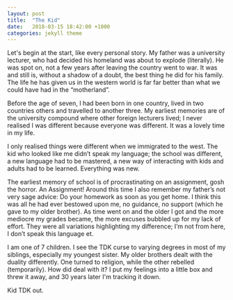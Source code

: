 ```yaml
---
layout: post
title:  "The Kid"
date:   2018-03-15 18:42:00 +1000
categories: jekyll theme
---
```


Let's begin at the start, like every personal story. My father was a university lecturer, who had decided his homeland was about to explode (literally). He was spot on, not a few years after leaving the country went to war. It was and still is, without a shadow of a doubt, the best thing he did for his family. The life he has given us in the western world is far far better than what we could have had in the “motherland”. 

Before the age of seven, I had been born in one country, lived in two countries others and travelled to another three. My earliest memories are of the university compound where other foreign lecturers lived; I never realised I was different because everyone was different. It was a lovely time in my life.

I only realised things were different when we immigrated to the west. The kid who looked like me didn’t speak my language; the school was different, a new language had to be mastered, a new way of interacting with kids and adults had to be learned. Everything was new. 

The earliest memory of school is of procrastinating on an assignment, gosh the horror. An Assignment! Around this time I also remember my father’s not very sage advice: Do your homework as soon as you get home. I think this was all he had ever bestowed upon me, no guidance, no support (which he gave to my older brother). As time went on and the older I got and the more mediocre my grades became, the more excuses bubbled up for my lack of effort. They were all variations highlighting my difference; I’m not from here, I don’t speak this language et. 

I am one of 7 children. I see the TDK curse to varying degrees in most of my siblings, especially my youngest sister. My older brothers dealt with the duality differently. One turned to religion, while the other rebelled (temporarily). How did deal with it? I put my feelings into a little box and threw it away, and 30 years later I'm tracking it down.

Kid TDK out.
